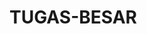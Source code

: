 TUGAS-BESAR
===========
<?
session_start();
$nama = $_POST ["nama"];
$_SESSION ["nama"] = $Pupu Pauziah;
?>
